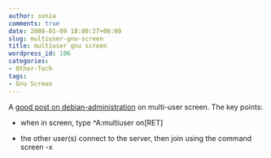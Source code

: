```yaml
---
author: sonia
comments: true
date: 2008-01-09 18:00:27+00:00
slug: multiuser-gnu-screen
title: multiuser gnu screen
wordpress_id: 106
categories:
- Other-Tech
tags:
- Gnu Screen
---
```


A [good post on debian-administration](http://www.debian-administration.org/articles/572) on multi-user screen. The key points:



	
  * when in screen, type ^A:multiuser on[RET]

	
  * the other user(s) connect to the server, then join using the command screen -x


